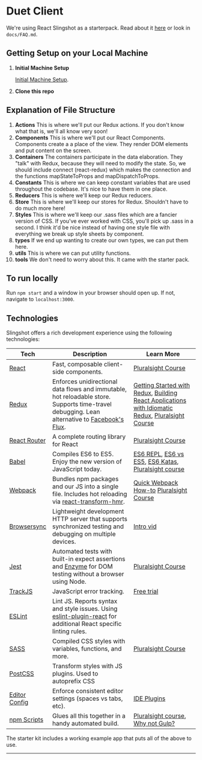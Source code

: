 # Duet Client

We're using React Slingshot as a starterpack. Read about it [here](https://github.com/coryhouse/react-slingshot) or look in `docs/FAQ.md`.

## Getting Setup on your Local Machine
1. **Initial Machine Setup**

    [Initial Machine Setup](#initial-machine-setup).

2. **Clone this repo**

## Explanation of File Structure
1. **Actions**
    This is where we'll put our Redux actions. If you don't know what that is, we'll all know very soon!
2. **Components**
    This is where we'll put our React Components.  Components create a a place of the view. They render DOM elements and put content on the screen. 
3. **Containers**
    The containers participate in the data elaboration. They "talk" with Redux, because they will need to modify the state. So, we should include connect (react-redux) which makes the connection and the functions mapStateToProps and mapDispatchToProps.
4. **Constants**
    This is where we can keep constant variables that are used throughout the codebase. It's nice to have them in one place.
5. **Reducers**
    This is where we'll keep our Redux reducers. 
6. **Store**
    This is where we'll keep our stores for Redux. Shouldn't have to do much more here!
7. **Styles**
    This is where we'll keep our .sass files which are a fancier version of CSS. If you've ever worked with CSS, you'll pick up .sass in a second. I think it'd be nice instead of having one style file with everything we break up style sheets by component.
8. **types**
    If we end up wanting to create our own types, we can put them here.
9. **utils**
    This is where we can put utility functions.
10. **tools**
    We don't need to worry about this. It came with the starter pack.

## To run locally
Run `npm start` and a window in your browser should open up. If not, navigate to `localhost:3000`.

## Technologies

Slingshot offers a rich development experience using the following technologies:

| **Tech** | **Description** |**Learn More**|
|----------|-------|---|
|  [React](https://facebook.github.io/react/)  |   Fast, composable client-side components.    | [Pluralsight Course](https://www.pluralsight.com/courses/react-flux-building-applications)  |
|  [Redux](http://redux.js.org) |  Enforces unidirectional data flows and immutable, hot reloadable store. Supports time-travel debugging. Lean alternative to [Facebook's Flux](https://facebook.github.io/flux/docs/overview.html).| [Getting Started with Redux](https://egghead.io/courses/getting-started-with-redux), [Building React Applications with Idiomatic Redux](https://egghead.io/courses/building-react-applications-with-idiomatic-redux), [Pluralsight Course](http://www.pluralsight.com/courses/react-redux-react-router-es6)|
|  [React Router](https://github.com/reactjs/react-router) | A complete routing library for React | [Pluralsight Course](https://www.pluralsight.com/courses/react-flux-building-applications) |
|  [Babel](http://babeljs.io) |  Compiles ES6 to ES5. Enjoy the new version of JavaScript today.     | [ES6 REPL](https://babeljs.io/repl/), [ES6 vs ES5](http://es6-features.org), [ES6 Katas](http://es6katas.org), [Pluralsight course](https://www.pluralsight.com/courses/javascript-fundamentals-es6)    |
| [Webpack](https://webpack.js.org) | Bundles npm packages and our JS into a single file. Includes hot reloading via [react-transform-hmr](https://www.npmjs.com/package/react-transform-hmr). | [Quick Webpack How-to](https://github.com/petehunt/webpack-howto) [Pluralsight Course](https://www.pluralsight.com/courses/webpack-fundamentals)|
| [Browsersync](https://www.browsersync.io/) | Lightweight development HTTP server that supports synchronized testing and debugging on multiple devices. | [Intro vid](https://www.youtube.com/watch?time_continue=1&v=heNWfzc7ufQ)|
| [Jest](https://facebook.github.io/jest/) | Automated tests with built-in expect assertions and [Enzyme](https://github.com/airbnb/enzyme) for DOM testing without a browser using Node. | [Pluralsight Course](https://www.pluralsight.com/courses/testing-javascript) |
| [TrackJS](https://trackjs.com/) | JavaScript error tracking. | [Free trial](https://my.trackjs.com/signup)|  
| [ESLint](http://eslint.org/)| Lint JS. Reports syntax and style issues. Using [eslint-plugin-react](https://github.com/yannickcr/eslint-plugin-react) for additional React specific linting rules. | |
| [SASS](http://sass-lang.com/) | Compiled CSS styles with variables, functions, and more. | [Pluralsight Course](https://www.pluralsight.com/courses/better-css)|
| [PostCSS](https://github.com/postcss/postcss) | Transform styles with JS plugins. Used to autoprefix CSS |
| [Editor Config](http://editorconfig.org) | Enforce consistent editor settings (spaces vs tabs, etc). | [IDE Plugins](http://editorconfig.org/#download) |
| [npm Scripts](https://docs.npmjs.com/misc/scripts)| Glues all this together in a handy automated build. | [Pluralsight course](https://www.pluralsight.com/courses/npm-build-tool-introduction), [Why not Gulp?](https://medium.com/@housecor/why-i-left-gulp-and-grunt-for-npm-scripts-3d6853dd22b8#.vtaziro8n)  |

The starter kit includes a working example app that puts all of the above to use.

---

